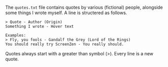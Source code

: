 The `quotes.txt` file contains quotes by various (fictional) people, alongside some things I wrote myself. A line is structered as follows.

```
> Quote - Author (Origin)
Something I wrote - Hover text

Examples:
> Fly, you fools - Gandalf the Grey (Lord of the Rings)
You should really try ScreenZen - You really should.
```

Quotes always start with a greater than symbol (>). Every line is a new quote.
